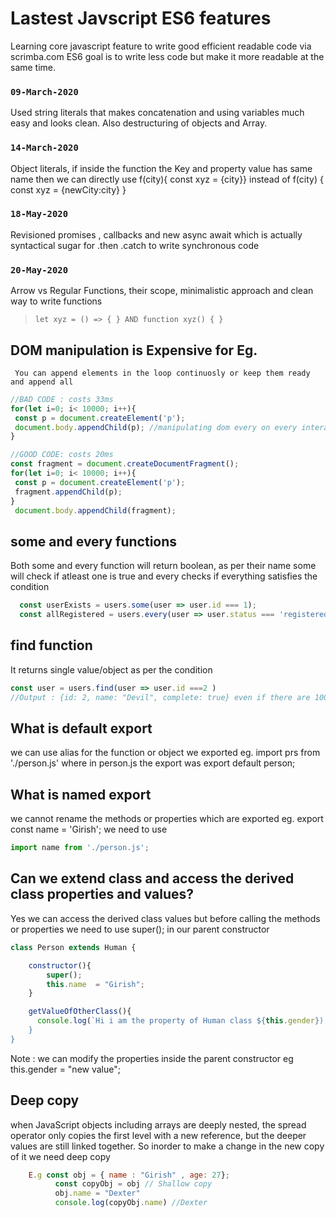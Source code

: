 # Lastest Javscript ES6 features

Learning core javascript feature to write good efficient readable code via scrimba.com
ES6 goal is to write less code but make it more readable at the same time.

### `09-March-2020`

Used string literals that makes concatenation and using variables much easy and looks clean.
Also destructuring of objects and Array.

### `14-March-2020`

Object literals, if inside the function the Key and property value has same name then we can directly use f(city){ const xyz = {city}} instead of f(city) { const xyz = {newCity:city} }

### `18-May-2020`

Revisioned promises , callbacks and new async await which is actually syntactical sugar for .then .catch to write synchronous code

### `20-May-2020`

Arrow vs Regular Functions, their scope, minimalistic approach and clean way to write functions
> ``` let xyz = () => { } AND function xyz() { } ```

## DOM manipulation is Expensive for Eg.
    
     You can append elements in the loop continuosly or keep them ready and append all
 ``` javascript
//BAD CODE : costs 33ms
for(let i=0; i< 10000; i++){
  const p = document.createElement('p');
  document.body.appendChild(p); //manipulating dom every on every interation is costly
}

 //GOOD CODE: costs 20ms
 const fragment = document.createDocumentFragment();
for(let i=0; i< 10000; i++){
  const p = document.createElement('p');
  fragment.appendChild(p);
}
  document.body.appendChild(fragment);
   ```

## some and every functions

  Both some and every function will return boolean, as per their name some will check if atleast one is true and every checks if everything satisfies the condition

``` javascript
  const userExists = users.some(user => user.id === 1);
  const allRegistered = users.every(user => user.status === 'registered');
```


## find function    

  It returns single value/object as per the condition

```javascript
const user = users.find(user => user.id ===2 )
//Output : {id: 2, name: "Devil", complete: true} even if there are 100s of user with id 2 or name Devil
```


## What is default export
	
   we can use alias for the function or object we exported eg. import prs from './person.js' where in person.js the export was export default person;

## What is named export

   we cannot rename the methods or properties which are exported eg. export const name = 'Girish';
	we need to use 
```javascript 
import name from './person.js';
```

## Can we extend class and access the derived class properties and values?

  Yes we can access the derived class values but before calling the methods or properties we need to use super(); in our parent constructor 

```javascript 
class Person extends Human { 

    constructor(){
        super();
        this.name  = "Girish";       
    }

    getValueOfOtherClass(){
      console.log(`Hi i am the property of Human class ${this.gender});
    }
}
```
  Note : we can modify the properties inside the parent constructor eg this.gender = "new value";

## Deep copy 

  when JavaScript objects including arrays are deeply nested, the spread operator only copies the first level with a new reference, but the deeper values are still linked together. So inorder to make a change in the new copy of it we need deep copy 

```javascript 
    E.g const obj = { name : "Girish" , age: 27};
          const copyObj = obj // Shallow copy
          obj.name = "Dexter"
          console.log(copyObj.name) //Dexter